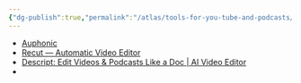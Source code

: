 ```yaml
---
{"dg-publish":true,"permalink":"/atlas/tools-for-you-tube-and-podcasts/","tags":["film-production","🌱"],"updated":"2024-12-31T13:18:49.538-08:00"}
---
```



- [Auphonic](https://auphonic.com/)
- [Recut — Automatic Video Editor](https://getrecut.com/)
- [Descript: Edit Videos & Podcasts Like a Doc \| AI Video Editor](https://www.descript.com/)
- 